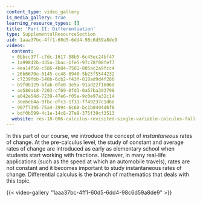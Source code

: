 ```yaml
---
content_type: video_gallery
is_media_gallery: true
learning_resource_types: []
title: 'Part II: Differentiation'
type: SupplementalResourceSection
uid: 1aaa37bc-4ff1-60d5-6dd4-98c6d59a8de9
videos:
  content:
  - 0bbcc37f-c7dc-1617-58b5-6c45ec24bf47
  - 1a99842b-435a-3bac-1fe5-97c78f08fef7
  - 4ea14f58-c586-4b84-7581-805ac2a9fcc4
  - 26b6670e-6145-ec48-8940-5b25f5544232
  - c7239fbb-548b-6cb2-f43f-818ad9d4f280
  - b9f0b129-bfab-0fe0-3e5a-91ad22f1606d
  - ae580a18-7203-cf69-0fd3-0a57ba393790
  - a042e54d-7239-47e6-f05a-9c0e97a32c14
  - 3ee6eb4a-0fbc-dfc3-1f31-ff49237c1d6e
  - 907f7395-75a4-3994-6c60-bc1b0494d6f8
  - bdf0b599-4c1e-14c8-27e9-375f39cf3513
  website: res-18-006-calculus-revisited-single-variable-calculus-fall-2010
---
```


In this part of our course, we introduce the concept of _instantaneous_ rates of change. At the pre-calculus level, the study of constant and average rates of change are introduced as early as elementary school when students start working with fractions. However, in many real-life applications (such as the speed at which an automobile travels), rates are not constant and it becomes important to study instantaneous rates of change. Differential calculus is the branch of mathematics that deals with this topic.

{{< video-gallery "1aaa37bc-4ff1-60d5-6dd4-98c6d59a8de9" >}}

